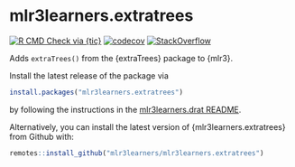 # mlr3learners.extratrees

<!-- badges: start -->

[![R CMD Check via {tic}](https://img.shields.io/github/workflow/status/mlr3learners/mlr3learners.extratrees/R%20CMD%20Check%20via%20%7Btic%7D?logo=github&label=R%20CMD%20Check%20via%20{tic}&style=flat-square)](https://github.com/mlr3learners/mlr3learners.extratrees/actions)
[![codecov](https://codecov.io/gh/mlr3learners/mlr3learners.extratrees/branch/master/graph/badge.svg)](https://codecov.io/gh/mlr3learners/mlr3learners.extratrees)
[![StackOverflow](https://img.shields.io/badge/stackoverflow-mlr3-orange.svg)](https://stackoverflow.com/questions/tagged/mlr3)

<!-- badges: end -->

Adds `extraTrees()` from the {extraTrees} package to {mlr3}.

Install the latest release of the package via 

```r
install.packages("mlr3learners.extratrees")
```

by following the instructions in the [mlr3learners.drat README](https://github.com/mlr3learners/mlr3learners.drat).

Alternatively, you can install the latest version of {mlr3learners.extratrees} from Github with:

```r
remotes::install_github("mlr3learners/mlr3learners.extratrees")
```
